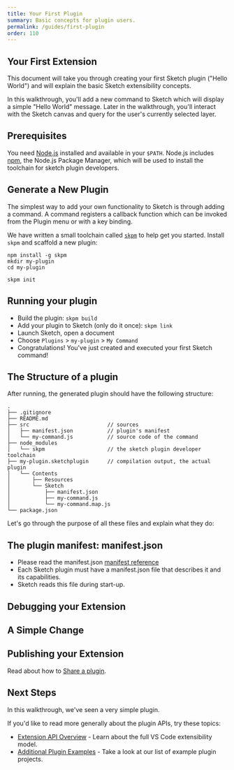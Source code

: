 ```yaml
---
title: Your First Plugin
summary: Basic concepts for plugin users.
permalink: /guides/first-plugin
order: 110
---
```


## Your First Extension

This document will take you through creating your first Sketch plugin ("Hello World") and will explain the basic Sketch extensibility concepts.

In this walkthrough, you'll add a new command to Sketch which will display a simple "Hello World" message. Later in the walkthrough, you'll interact with the Sketch canvas and query for the user's currently selected layer.

## Prerequisites
You need [Node.js](https://nodejs.org/en/) installed and available in your `$PATH`. Node.js includes [npm](https://www.npmjs.com/), the Node.js Package Manager, which will be used to install the toolchain for sketch plugin developers.

## Generate a New Plugin

The simplest way to add your own functionality to Sketch is through adding a command. A command registers a callback function which can be invoked from the Plugin menu or with a key binding.

We have written a small toolchain called [`skpm`](https://github.com/skpm/skpm) to help get you started. Install `skpm` and scaffold a new plugin:

```
npm install -g skpm
mkdir my-plugin
cd my-plugin

skpm init
```

## Running your plugin

* Build the plugin: `skpm build`
* Add your plugin to Sketch (only do it once): `skpm link`
* Launch Sketch, open a document
* Choose `Plugins` > `my-plugin` > `My Command`
* Congratulations! You've just created and executed your first Sketch command!

## The Structure of a plugin

After running, the generated plugin should have the following structure:

```
.
├── .gitignore
├── README.md
├── src                         // sources
│   ├── manifest.json           // plugin's manifest
│   └── my-command.js           // source code of the command
├── node_modules
│   └── skpm                    // the sketch plugin developer toolchain
├── my-plugin.sketchplugin      // compilation output, the actual plugin
│   └── Contents
│       ├── Resources
│       └── Sketch
│           ├── manifest.json
│           ├── my-command.js
│           └── my-command.map.js
└── package.json
```

Let's go through the purpose of all these files and explain what they do:

## The plugin manifest: manifest.json

* Please read the manifest.json [manifest reference](/guides/plugin-bundles/)
* Each Sketch plugin must have a manifest.json file that describes it and its capabilities.
* Sketch reads this file during start-up.

## Debugging your Extension

## A Simple Change

## Publishing your Extension

Read about how to [Share a plugin](/guides/publishing-plugins/).

## Next Steps
In this walkthrough, we've seen a very simple plugin.

If you'd like to read more generally about the plugin APIs, try these topics:

* [Extension API Overview](/reference/) - Learn about the full VS Code extensibility model.
* [Additional Plugin Examples](/examples/) - Take a look at our list of example plugin projects.
